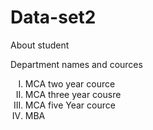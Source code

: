 # Data-set2
About student
<html>
  <head> Department names and cources </head>
  <body>
<ol type = I>
  <li> MCA two year cource </li>
  <li> MCA three year cousre </li>
  <li>MCA five Year cource </li>
  <li> MBA </p3></li>
  </ol>
    <b style='Arial" size=20 <Subjects></b>
    <ul>
    <li>Design of programming language</li>
    <li>Deep Learning </li>
    <li>Machine learning</li>
    <li>Data Strcture</li>
    <li>Open source system</li>
    </ul>
      <a href=" https://www.w3schools.com/js/">W3 school<a/>
  </body>
  
</html>
